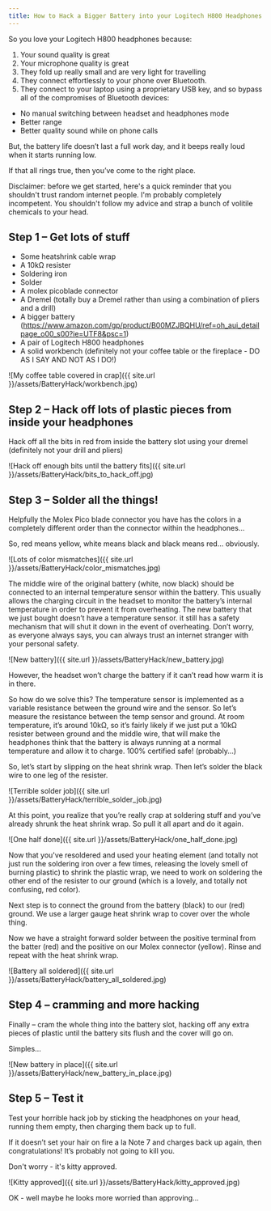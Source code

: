 ```yaml
---
title: How to Hack a Bigger Battery into your Logitech H800 Headphones
---
```

So you love your Logitech H800 headphones because:

1. Your sound quality is great
2. Your microphone quality is great
3. They fold up really small and are very light for travelling
4. They connect effortlessly to your phone over Bluetooth.
5. They connect to your laptop using a proprietary USB key, and so bypass all of the compromises of Bluetooth devices:
  * No manual switching between headset and headphones mode
  * Better range
  * Better quality sound while on phone calls
 
But, the battery life doesn’t last a full work day, and it beeps really loud when it starts running low.
 
If that all rings true, then you’ve come to the right place.

Disclaimer: before we get started, here's a quick reminder that you shouldn't trust random internet people. I'm probably completely incompetent. You shouldn't follow my advice and strap a bunch of volitile chemicals to your head.
 
## Step 1 – Get lots of stuff
 
- Some heatshrink cable wrap
- A 10kΩ resister
- Soldering iron
- Solder
- A molex picoblade connector
- A Dremel (totally buy a Dremel rather than using a combination of pliers and a drill)
- A bigger battery (https://www.amazon.com/gp/product/B00MZJBQHU/ref=oh_aui_detailpage_o00_s00?ie=UTF8&psc=1)
- A pair of Logitech H800 headphones
- A solid workbench (definitely not your coffee table or the fireplace - DO AS I SAY AND NOT AS I DO!)

![My coffee table covered in crap]({{ site.url }}/assets/BatteryHack/workbench.jpg)
 
## Step 2 – Hack off lots of plastic pieces from inside your headphones
 
Hack off all the bits in red from inside the battery slot using your dremel (definitely not your drill and pliers)

![Hack off enough bits until the battery fits]({{ site.url }}/assets/BatteryHack/bits_to_hack_off.jpg)
 
## Step 3 – Solder all the things!
 
Helpfully the Molex Pico blade connector you have has the colors in a completely different order than the connector within the headphones…
 
So, red means yellow, white means black and black means red... obviously.
 
![Lots of color mismatches]({{ site.url }}/assets/BatteryHack/color_mismatches.jpg)

The middle wire of the original battery (white, now black) should be connected to an internal temperature sensor within the battery. This usually allows the charging circuit in the headset to monitor the battery’s internal temperature in order to prevent it from overheating. The new battery that we just bought doesn’t have a temperature sensor. it still has a safety mechanism that will shut it down in the event of overheating. Don’t worry, as everyone always says, you can always trust an internet stranger with your personal safety.

![New battery]({{ site.url }}/assets/BatteryHack/new_battery.jpg)

However, the headset won’t charge the battery if it can’t read how warm it is in there.
 
So how do we solve this? The temperature sensor is implemented as a variable resistance between the ground wire and the sensor. So let’s measure the resistance between the temp sensor and ground. At room temperature, it’s around 10kΩ, so it’s fairly likely if we just put a 10kΩ resister between ground and the middle wire, that will make the headphones think that the battery is always running at a normal temperature and allow it to charge. 100% certified safe! (probably...)
 
So, let’s start by slipping on the heat shrink wrap. Then let’s solder the black wire to one leg of the resister.

![Terrible solder job]({{ site.url }}/assets/BatteryHack/terrible_solder_job.jpg)
 
At this point, you realize that you’re really crap at soldering stuff and you’ve already shrunk the heat shrink wrap. So pull it all apart and do it again.

![One half done]({{ site.url }}/assets/BatteryHack/one_half_done.jpg)
 
Now that you've resoldered and used your heating element (and totally not just run the soldering iron over a few times, releasing the lovely smell of burning plastic) to shrink the plastic wrap, we need to work on soldering the other end of the resister to our ground (which is a lovely, and totally not confusing, red color).
 
Next step is to connect the ground from the battery (black) to our (red) ground. We use a larger gauge heat shrink wrap to cover over the whole thing.

Now we have a straight forward solder between the positive terminal from the batter (red) and the positive on our Molex connector (yellow). Rinse and repeat with the heat shrink wrap.

![Battery all soldered]({{ site.url }}/assets/BatteryHack/battery_all_soldered.jpg)
 
## Step 4 – cramming and more hacking
 
Finally – cram the whole thing into the battery slot, hacking off any extra pieces of plastic until the battery sits flush and the cover will go on.
 
Simples…

![New battery in place]({{ site.url }}/assets/BatteryHack/new_battery_in_place.jpg)
 
## Step 5 – Test it
 
Test your horrible hack job by sticking the headphones on your head, running them empty, then charging them back up to full.
 
If it doesn’t set your hair on fire a la Note 7 and charges back up again, then congratulations! It’s probably not going to kill you.

Don't worry - it's kitty approved.

![Kitty approved]({{ site.url }}/assets/BatteryHack/kitty_approved.jpg)

OK - well maybe he looks more worried than approving...
